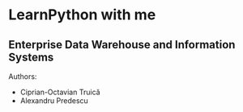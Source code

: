 # LearnPython with me
Enterprise Data Warehouse and Information Systems
-------------------------------------------------
Authors:
- Ciprian-Octavian Truică
- Alexandru Predescu
